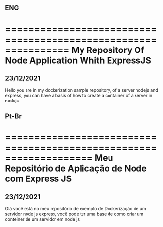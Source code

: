 ENG
----
===============================================================
              My Repository Of Node Application Whith ExpressJS
===============================================================

23/12/2021
----------
Hello you are in my dockerization sample repository, of a server nodejs and express, you can have a basis of how to create a container of a server in nodejs



Pt-Br
-----

===================================================================
                Meu Repositório de Aplicação de Node com Express JS
===================================================================

23/12/2021
----------
Olá você está no meu repositório de exemplo de Dockerização de um servidor node js  express, você pode ter uma base de como criar um conteiner de um servidor em node js
